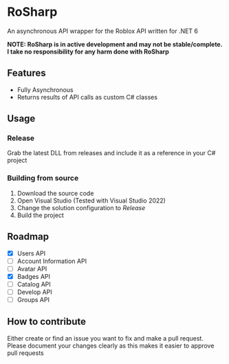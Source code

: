 # RoSharp
An asynchronous API wrapper for the Roblox API written for .NET 6

**NOTE: RoSharp is in active development and may not be stable/complete. I take no responsibility for any harm done with RoSharp**

## Features
- Fully Asynchronous
- Returns results of API calls as custom C# classes

## Usage
### Release

Grab the latest DLL from releases and include it as a reference in your C# project

### Building from source
1. Download the source code
2. Open Visual Studio (Tested with Visual Studio 2022)
3. Change the solution configuration to *Release*
4. Build the project

## Roadmap
- [x] Users API
- [ ] Account Information API
- [ ] Avatar API
- [x] Badges API
- [ ] Catalog API
- [ ] Develop API
- [ ] Groups API

## How to contribute

Either create or find an issue you want to fix and make a pull request. Please document your changes clearly as this makes it easier to approve pull requests



